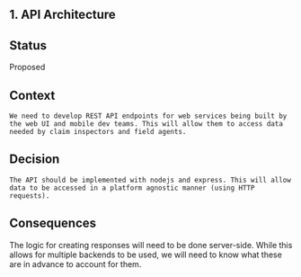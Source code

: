 ## 1. API Architecture


## Status

Proposed

## Context

    We need to develop REST API endpoints for web services being built by the web UI and mobile dev teams. This will allow them to access data needed by claim inspectors and field agents.

## Decision

    The API should be implemented with nodejs and express. This will allow data to be accessed in a platform agnostic manner (using HTTP requests).

## Consequences

The logic for creating responses will need to be done server-side. While this allows for multiple backends to be used, we will need to know what these are in advance to account for them.